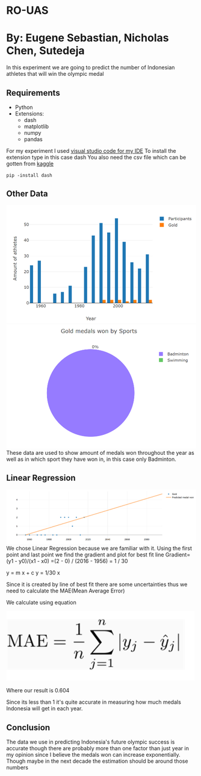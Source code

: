 # RO-UAS
# By: Eugene Sebastian, Nicholas Chen, Sutedeja     

In this experiment we are going to predict the number of Indonesian athletes that will win the olympic medal
## Requirements
- Python
- Extensions:
  - dash
  - matplotlib
  - numpy
  - pandas

For my experiment I used [visual studio code for my IDE](https://code.visualstudio.com/download) 
To install the extension type in this case dash
You also need the csv file which can be gotten from [kaggle](https://www.kaggle.com/heesoo37/120-years-of-olympic-history-athletes-and-results)
```
pip -install dash
```
## Other Data
![Particpant](part.png)
![Pie](pie.PNG)
These data are used to show amount of medals won throughout the year as well as in which sport they have won in, in this case only Badminton.

## Linear Regression

![Linear](le.PNG)
We chose Linear Regression because we are familiar with it. Using the first point and last point we find the gradient and plot for best fit line
Gradient=(y1 - y0)/(x1 - x0)
        =(2  - 0) / (2016 - 1956)
        = 1 / 30
        
y = m x + c
y = 1/30 x 

Since it is created by line of best fit there are some uncertainties thus we need to calculate the MAE(Mean Average Error)

We calculate using equation 

![MAE](we.PNG)


Where our result is
0.604

Since its less than 1 it's quite accurate in measuring how much medals Indonesia will
get in each year. 

## Conclusion

The data we use in predicting Indonesia's future olympic success is accurate
though there are probably more than one factor than just year in my opinion since I believe the medals won can increase exponentially. Though maybe in the next decade the estimation should be around those numbers
